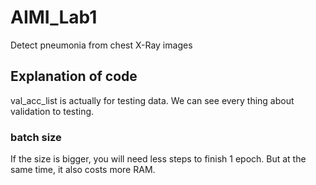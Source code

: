 # AIMI_Lab1
Detect pneumonia from chest X-Ray images

## Explanation of code
val_acc_list is actually for testing data. We can see every thing about validation to testing.

### batch size
If the size is bigger, you will need less steps to finish 1 epoch. But at the same time, it also costs more RAM.
